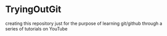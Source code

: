 # TryingOutGit
creating this repository just for the purpose of learning git/github through a series of tutorials on YouTube

